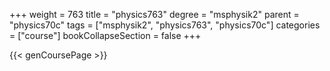 +++
weight = 763
title = "physics763"
degree = "msphysik2"
parent = "physics70c"
tags = ["msphysik2", "physics763", "physics70c"]
categories = ["course"]
bookCollapseSection = false
+++

{{< genCoursePage >}}
